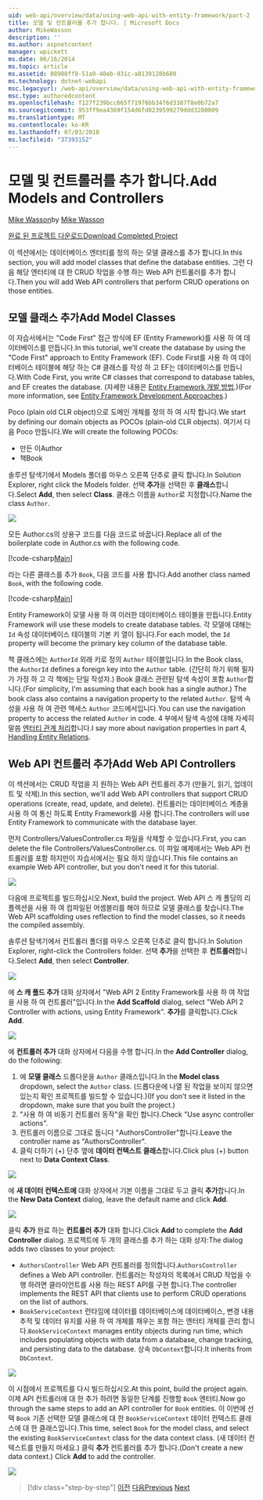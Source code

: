 ```yaml
---
uid: web-api/overview/data/using-web-api-with-entity-framework/part-2
title: 모델 및 컨트롤러를 추가 합니다. | Microsoft Docs
author: MikeWasson
description: ''
ms.author: aspnetcontent
manager: wpickett
ms.date: 06/16/2014
ms.topic: article
ms.assetid: 88908ff8-51a9-40eb-931c-a8139128b680
ms.technology: dotnet-webapi
msc.legacyurl: /web-api/overview/data/using-web-api-with-entity-framework/part-2
msc.type: authoredcontent
ms.openlocfilehash: f127f239bcc665f71976bb34f6d3387f8e0b72a7
ms.sourcegitcommit: 953ff9ea4369f154d6fd0239599279ddd3280009
ms.translationtype: MT
ms.contentlocale: ko-KR
ms.lasthandoff: 07/03/2018
ms.locfileid: "37393152"
---
```

<a name="add-models-and-controllers"></a><span data-ttu-id="90aae-102">모델 및 컨트롤러를 추가 합니다.</span><span class="sxs-lookup"><span data-stu-id="90aae-102">Add Models and Controllers</span></span>
====================
<span data-ttu-id="90aae-103">[Mike Wasson](https://github.com/MikeWasson)</span><span class="sxs-lookup"><span data-stu-id="90aae-103">by [Mike Wasson](https://github.com/MikeWasson)</span></span>

[<span data-ttu-id="90aae-104">완료 된 프로젝트 다운로드</span><span class="sxs-lookup"><span data-stu-id="90aae-104">Download Completed Project</span></span>](https://github.com/MikeWasson/BookService)

<span data-ttu-id="90aae-105">이 섹션에서는 데이터베이스 엔터티를 정의 하는 모델 클래스를 추가 합니다.</span><span class="sxs-lookup"><span data-stu-id="90aae-105">In this section, you will add model classes that define the database entities.</span></span> <span data-ttu-id="90aae-106">그런 다음 해당 엔터티에 대 한 CRUD 작업을 수행 하는 Web API 컨트롤러를 추가 합니다.</span><span class="sxs-lookup"><span data-stu-id="90aae-106">Then you will add Web API controllers that perform CRUD operations on those entities.</span></span>

## <a name="add-model-classes"></a><span data-ttu-id="90aae-107">모델 클래스 추가</span><span class="sxs-lookup"><span data-stu-id="90aae-107">Add Model Classes</span></span>

<span data-ttu-id="90aae-108">이 자습서에서는 "Code First" 접근 방식에 EF (Entity Framework)를 사용 하 여 데이터베이스를 만듭니다.</span><span class="sxs-lookup"><span data-stu-id="90aae-108">In this tutorial, we'll create the database by using the "Code First" approach to Entity Framework (EF).</span></span> <span data-ttu-id="90aae-109">Code First를 사용 하 여 데이터베이스 테이블에 해당 하는 C# 클래스를 작성 하 고 EF는 데이터베이스를 만듭니다.</span><span class="sxs-lookup"><span data-stu-id="90aae-109">With Code First, you write C# classes that correspond to database tables, and EF creates the database.</span></span> <span data-ttu-id="90aae-110">(자세한 내용은 [Entity Framework 개발 방법](https://msdn.microsoft.com/library/ms178359%28v=vs.110%29.aspx#dbfmfcf).)</span><span class="sxs-lookup"><span data-stu-id="90aae-110">(For more information, see [Entity Framework Development Approaches](https://msdn.microsoft.com/library/ms178359%28v=vs.110%29.aspx#dbfmfcf).)</span></span>

<span data-ttu-id="90aae-111">Poco (plain old CLR object)으로 도메인 개체를 정의 하 여 시작 합니다.</span><span class="sxs-lookup"><span data-stu-id="90aae-111">We start by defining our domain objects as POCOs (plain-old CLR objects).</span></span> <span data-ttu-id="90aae-112">여기서 다음 Poco 만듭니다.</span><span class="sxs-lookup"><span data-stu-id="90aae-112">We will create the following POCOs:</span></span>

- <span data-ttu-id="90aae-113">만든 이</span><span class="sxs-lookup"><span data-stu-id="90aae-113">Author</span></span>
- <span data-ttu-id="90aae-114">책</span><span class="sxs-lookup"><span data-stu-id="90aae-114">Book</span></span>

<span data-ttu-id="90aae-115">솔루션 탐색기에서 Models 폴더를 마우스 오른쪽 단추로 클릭 합니다.</span><span class="sxs-lookup"><span data-stu-id="90aae-115">In Solution Explorer, right click the Models folder.</span></span> <span data-ttu-id="90aae-116">선택 **추가**을 선택한 후 **클래스**합니다.</span><span class="sxs-lookup"><span data-stu-id="90aae-116">Select **Add**, then select **Class**.</span></span> <span data-ttu-id="90aae-117">클래스 이름을 `Author`로 지정합니다.</span><span class="sxs-lookup"><span data-stu-id="90aae-117">Name the class `Author`.</span></span>

![](part-2/_static/image1.png)

<span data-ttu-id="90aae-118">모든 Author.cs의 상용구 코드를 다음 코드로 바꿉니다.</span><span class="sxs-lookup"><span data-stu-id="90aae-118">Replace all of the boilerplate code in Author.cs with the following code.</span></span>

[!code-csharp[Main](part-2/samples/sample1.cs)]

<span data-ttu-id="90aae-119">라는 다른 클래스를 추가 `Book`, 다음 코드를 사용 합니다.</span><span class="sxs-lookup"><span data-stu-id="90aae-119">Add another class named `Book`, with the following code.</span></span>

[!code-csharp[Main](part-2/samples/sample2.cs)]

<span data-ttu-id="90aae-120">Entity Framework이 모델 사용 하 여 이러한 데이터베이스 테이블을 만듭니다.</span><span class="sxs-lookup"><span data-stu-id="90aae-120">Entity Framework will use these models to create database tables.</span></span> <span data-ttu-id="90aae-121">각 모델에 대해는 `Id` 속성 데이터베이스 테이블의 기본 키 열이 됩니다.</span><span class="sxs-lookup"><span data-stu-id="90aae-121">For each model, the `Id` property will become the primary key column of the database table.</span></span>

<span data-ttu-id="90aae-122">책 클래스에는 `AuthorId` 외래 키로 정의 `Author` 테이블입니다.</span><span class="sxs-lookup"><span data-stu-id="90aae-122">In the Book class, the `AuthorId` defines a foreign key into the `Author` table.</span></span> <span data-ttu-id="90aae-123">(간단히 하기 위해 필자가 가정 하 고 각 책에는 단일 작성자.) Book 클래스 관련된 탐색 속성이 포함 `Author`합니다.</span><span class="sxs-lookup"><span data-stu-id="90aae-123">(For simplicity, I'm assuming that each book has a single author.) The book class also contains a navigation property to the related `Author`.</span></span> <span data-ttu-id="90aae-124">탐색 속성을 사용 하 여 관련 액세스 `Author` 코드에서입니다.</span><span class="sxs-lookup"><span data-stu-id="90aae-124">You can use the navigation property to access the related `Author` in code.</span></span> <span data-ttu-id="90aae-125">4 부에서 탐색 속성에 대해 자세히 말씀 [엔터티 관계 처리](part-4.md)합니다.</span><span class="sxs-lookup"><span data-stu-id="90aae-125">I say more about navigation properties in part 4, [Handling Entity Relations](part-4.md).</span></span>

## <a name="add-web-api-controllers"></a><span data-ttu-id="90aae-126">Web API 컨트롤러 추가</span><span class="sxs-lookup"><span data-stu-id="90aae-126">Add Web API Controllers</span></span>

<span data-ttu-id="90aae-127">이 섹션에서는 CRUD 작업을 지 원하는 Web API 컨트롤러 추가 (만들기, 읽기, 업데이트 및 삭제).</span><span class="sxs-lookup"><span data-stu-id="90aae-127">In this section, we'll add Web API controllers that support CRUD operations (create, read, update, and delete).</span></span> <span data-ttu-id="90aae-128">컨트롤러는 데이터베이스 계층을 사용 하 여 통신 하도록 Entity Framework를 사용 합니다.</span><span class="sxs-lookup"><span data-stu-id="90aae-128">The controllers will use Entity Framework to communicate with the database layer.</span></span>

<span data-ttu-id="90aae-129">먼저 Controllers/ValuesController.cs 파일을 삭제할 수 있습니다.</span><span class="sxs-lookup"><span data-stu-id="90aae-129">First, you can delete the file Controllers/ValuesController.cs.</span></span> <span data-ttu-id="90aae-130">이 파일 예제에서는 Web API 컨트롤러를 포함 하지만이 자습서에서는 필요 하지 않습니다.</span><span class="sxs-lookup"><span data-stu-id="90aae-130">This file contains an example Web API controller, but you don't need it for this tutorial.</span></span>

![](part-2/_static/image2.png)

<span data-ttu-id="90aae-131">다음에 프로젝트를 빌드하십시오.</span><span class="sxs-lookup"><span data-stu-id="90aae-131">Next, build the project.</span></span> <span data-ttu-id="90aae-132">Web API 스 캐 폴딩의 리플렉션을 사용 하 여 컴파일된 어셈블리를 해야 하므로 모델 클래스를 찾습니다.</span><span class="sxs-lookup"><span data-stu-id="90aae-132">The Web API scaffolding uses reflection to find the model classes, so it needs the compiled assembly.</span></span>

<span data-ttu-id="90aae-133">솔루션 탐색기에서 컨트롤러 폴더를 마우스 오른쪽 단추로 클릭 합니다.</span><span class="sxs-lookup"><span data-stu-id="90aae-133">In Solution Explorer, right-click the Controllers folder.</span></span> <span data-ttu-id="90aae-134">선택 **추가**을 선택한 후 **컨트롤러**합니다.</span><span class="sxs-lookup"><span data-stu-id="90aae-134">Select **Add**, then select **Controller**.</span></span>

![](part-2/_static/image3.png)

<span data-ttu-id="90aae-135">에 **스 캐 폴드 추가** 대화 상자에서 "Web API 2 Entity Framework를 사용 하 여 작업을 사용 하 여 컨트롤러"입니다.</span><span class="sxs-lookup"><span data-stu-id="90aae-135">In the **Add Scaffold** dialog, select "Web API 2 Controller with actions, using Entity Framework".</span></span> <span data-ttu-id="90aae-136">**추가**를 클릭합니다.</span><span class="sxs-lookup"><span data-stu-id="90aae-136">Click **Add**.</span></span>

![](part-2/_static/image4.png)

<span data-ttu-id="90aae-137">에 **컨트롤러 추가** 대화 상자에서 다음을 수행 합니다.</span><span class="sxs-lookup"><span data-stu-id="90aae-137">In the **Add Controller** dialog, do the following:</span></span>

1. <span data-ttu-id="90aae-138">에 **모델 클래스** 드롭다운을 `Author` 클래스입니다.</span><span class="sxs-lookup"><span data-stu-id="90aae-138">In the **Model class** dropdown, select the `Author` class.</span></span> <span data-ttu-id="90aae-139">(드롭다운에 나열 된 작업을 보이지 않으면 있는지 확인 프로젝트를 빌드할 수 있습니다.)</span><span class="sxs-lookup"><span data-stu-id="90aae-139">(If you don't see it listed in the dropdown, make sure that you built the project.)</span></span>
2. <span data-ttu-id="90aae-140">"사용 하 여 비동기 컨트롤러 동작"을 확인 합니다.</span><span class="sxs-lookup"><span data-stu-id="90aae-140">Check "Use async controller actions".</span></span>
3. <span data-ttu-id="90aae-141">컨트롤러 이름으로 그대로 둡니다 &quot;AuthorsController&quot;합니다.</span><span class="sxs-lookup"><span data-stu-id="90aae-141">Leave the controller name as &quot;AuthorsController&quot;.</span></span>
4. <span data-ttu-id="90aae-142">클릭 더하기 (+) 단추 옆에 **데이터 컨텍스트 클래스**합니다.</span><span class="sxs-lookup"><span data-stu-id="90aae-142">Click plus (+) button next to **Data Context Class**.</span></span>

![](part-2/_static/image5.png)

<span data-ttu-id="90aae-143">에 **새 데이터 컨텍스트에** 대화 상자에서 기본 이름을 그대로 두고 클릭 **추가**합니다.</span><span class="sxs-lookup"><span data-stu-id="90aae-143">In the **New Data Context** dialog, leave the default name and click **Add**.</span></span>

![](part-2/_static/image6.png)

<span data-ttu-id="90aae-144">클릭 **추가** 완료 하는 **컨트롤러 추가** 대화 합니다.</span><span class="sxs-lookup"><span data-stu-id="90aae-144">Click **Add** to complete the **Add Controller** dialog.</span></span> <span data-ttu-id="90aae-145">프로젝트에 두 개의 클래스를 추가 하는 대화 상자:</span><span class="sxs-lookup"><span data-stu-id="90aae-145">The dialog adds two classes to your project:</span></span>

- <span data-ttu-id="90aae-146">`AuthorsController` Web API 컨트롤러를 정의합니다.</span><span class="sxs-lookup"><span data-stu-id="90aae-146">`AuthorsController` defines a Web API controller.</span></span> <span data-ttu-id="90aae-147">컨트롤러는 작성자의 목록에서 CRUD 작업을 수행 하려면 클라이언트를 사용 하는 REST API를 구현 합니다.</span><span class="sxs-lookup"><span data-stu-id="90aae-147">The controller implements the REST API that clients use to perform CRUD operations on the list of authors.</span></span>
- <span data-ttu-id="90aae-148">`BookServiceContext` 런타임에 데이터를 데이터베이스에 데이터베이스, 변경 내용 추적 및 데이터 유지를 사용 하 여 개체를 채우는 포함 하는 엔터티 개체를 관리 합니다.</span><span class="sxs-lookup"><span data-stu-id="90aae-148">`BookServiceContext` manages entity objects during run time, which includes populating objects with data from a database, change tracking, and persisting data to the database.</span></span> <span data-ttu-id="90aae-149">상속 `DbContext`합니다.</span><span class="sxs-lookup"><span data-stu-id="90aae-149">It inherits from `DbContext`.</span></span>

![](part-2/_static/image7.png)

<span data-ttu-id="90aae-150">이 시점에서 프로젝트를 다시 빌드하십시오.</span><span class="sxs-lookup"><span data-stu-id="90aae-150">At this point, build the project again.</span></span> <span data-ttu-id="90aae-151">이제 API 컨트롤러에 대 한 추가 하려면 동일한 단계를 진행할 `Book` 엔터티.</span><span class="sxs-lookup"><span data-stu-id="90aae-151">Now go through the same steps to add an API controller for `Book` entities.</span></span> <span data-ttu-id="90aae-152">이 이번에 선택 `Book` 기존 선택한 모델 클래스에 대 한 `BookServiceContext` 데이터 컨텍스트 클래스에 대 한 클래스입니다.</span><span class="sxs-lookup"><span data-stu-id="90aae-152">This time, select `Book` for the model class, and select the existing `BookServiceContext` class for the data context class.</span></span> <span data-ttu-id="90aae-153">(새 데이터 컨텍스트를 만들지 마세요.) 클릭 **추가** 컨트롤러를 추가 합니다.</span><span class="sxs-lookup"><span data-stu-id="90aae-153">(Don't create a new data context.) Click **Add** to add the controller.</span></span>

![](part-2/_static/image8.png)

> [!div class="step-by-step"]
> <span data-ttu-id="90aae-154">[이전](part-1.md)
> [다음](part-3.md)</span><span class="sxs-lookup"><span data-stu-id="90aae-154">[Previous](part-1.md)
[Next](part-3.md)</span></span>

